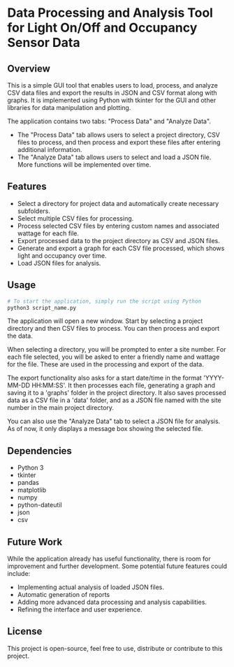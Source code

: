 # Data Processing and Analysis Tool for Light On/Off and Occupancy Sensor Data

## Overview
This is a simple GUI tool that enables users to load, process, and analyze CSV data files and export the results in JSON and CSV format along with graphs. It is implemented using Python with tkinter for the GUI and other libraries for data manipulation and plotting.

The application contains two tabs: "Process Data" and "Analyze Data". 

- The "Process Data" tab allows users to select a project directory, CSV files to process, and then process and export these files after entering additional information. 
- The "Analyze Data" tab allows users to select and load a JSON file. More functions will be implemented over time. 

## Features
- Select a directory for project data and automatically create necessary subfolders.
- Select multiple CSV files for processing.
- Process selected CSV files by entering custom names and associated wattage for each file.
- Export processed data to the project directory as CSV and JSON files.
- Generate and export a graph for each CSV file processed, which shows light and occupancy over time.
- Load JSON files for analysis.

## Usage

```python
# To start the application, simply run the script using Python
python3 script_name.py
```

The application will open a new window. Start by selecting a project directory and then CSV files to process. You can then process and export the data.

When selecting a directory, you will be prompted to enter a site number. For each file selected, you will be asked to enter a friendly name and wattage for the file. These are used in the processing and export of the data.

The export functionality also asks for a start date/time in the format 'YYYY-MM-DD HH:MM:SS'. It then processes each file, generating a graph and saving it to a 'graphs' folder in the project directory. It also saves processed data as a CSV file in a 'data' folder, and as a JSON file named with the site number in the main project directory.

You can also use the "Analyze Data" tab to select a JSON file for analysis. As of now, it only displays a message box showing the selected file.

## Dependencies
- Python 3
- tkinter
- pandas
- matplotlib
- numpy
- python-dateutil
- json
- csv

## Future Work
While the application already has useful functionality, there is room for improvement and further development. Some potential future features could include:

- Implementing actual analysis of loaded JSON files.
- Automatic generation of reports
- Adding more advanced data processing and analysis capabilities.
- Refining the interface and user experience.


## License
This project is open-source, feel free to use, distribute or contribute to this project.
